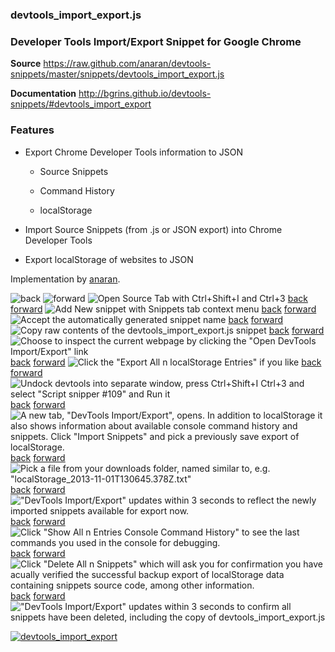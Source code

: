 ### devtools_import_export.js

### Developer Tools Import/Export Snippet for Google Chrome

**Source** https://raw.github.com/anaran/devtools-snippets/master/snippets/devtools_import_export.js

**Documentation** http://bgrins.github.io/devtools-snippets/#devtools_import_export

### Features

-  Export Chrome Developer Tools information to JSON

    - Source Snippets

    - Command History

    - localStorage

-  Import Source Snippets (from .js or JSON export) into Chrome Developer Tools

-  Export localStorage of websites to JSON

Implementation by [anaran](https://github.com/anaran).

![back][dtie13] ![forward][dtie02]
![![Open Source Tab with Ctrl+Shift+I and Ctrl+3][dtie01]][dtie02]
[back][dtie01] [forward][dtie03]
![Add New snippet with Snippets tab context menu][dtie02]
[back][dtie02] [forward][dtie04]
![Accept the automatically generated snippet name][dtie03]
[back][dtie03] [forward][dtie05]
![Copy raw contents of the devtools_import_export.js snippet][dtie04]
[back][dtie04] [forward][dtie06]
![Choose to inspect the current webpage by clicking the "Open DevTools Import/Export" link][dtie05]
[back][dtie05] [forward][dtie07]
![Click the "Export All n localStorage Entries" if you like][dtie06]
[back][dtie06] [forward][dtie08]
![Undock devtools into separate window, press Ctrl+Shift+I Ctrl+3 and select "Script snipper #109" and Run it][dtie07]
[back][dtie07] [forward][dtie09]
![A new tab, "DevTools Import/Export", opens. In addition to localStorage it also shows information about available console command history and snippets. Click "Import Snippets" and pick a previously save export of localStorage.][dtie08]
[back][dtie08] [forward][dtie10]
![Pick a file from your downloads folder, named similar to, e.g. "localStorage_2013-11-01T130645.378Z.txt"][dtie09]
[back][dtie09] [forward][dtie11]
!["DevTools Import/Export" updates within 3 seconds to reflect the newly imported snippets available for export now.][dtie10]
[back][dtie10] [forward][dtie12]
![Click "Show All n Entries Console Command History" to see the last commands you used in the console for debugging.][dtie11]
[back][dtie11] [forward][dtie13]
![Click "Delete All n Snippets" which will ask you for confirmation you have acually verified the successful backup export of localStorage data containing snippets source code, among other information.][dtie12]
[back][dtie12] [forward][dtie01]
!["DevTools Import/Export" updates within 3 seconds to confirm all snippets have been deleted, including the copy of devtools_import_export.js][dtie13]

[dtie01]: dtie01.png "We start out with no snippets installed, devtools docked to main window"
[dtie02]: dtie02.png "We still see no sources displayed"
[dtie03]: dtie03.png "The Source tab now displays the empty content of the new snippet, 'Script snipper #109'"
[dtie04]: dtie04.png "Open https://raw.github.com/anaran/devtools-snippets/master/snippets/devtools_import_export.js an chrome, copy and paste the contents to the snippet Source tab. Then type Ctrl+Enter or the |> button to 'Run snippet'"
[dtie05]: dtie05.png "A popup informs us of the two major use cases: 1. inspect the webpage, 2. import/export of devtools data (snippets, command history, localStorage)"
[dtie06]: dtie06.png "This is a handy way to save and inspect data saved in localStorage of the visited website."
[dtie07]: dtie07.png "The popup indicated we are about to inspect devtools information not specific to any website."
[dtie08]: dtie08.png "First you will have to click 'Export All n localStorage Entries' so that you can import something."
[dtie09]: dtie09.png "The relevant section of data from the saved localStorage will be used to import snippets. Alternatively you can also pick individual JavaScript files to import them as snippets. Any other files would import too, but might not be very useful."
[dtie10]: dtie10.png "Individual snippet files may also be downloaded now. Take note of the download settings advice. User confirmation is necessary for downloads of files with the .js extension."
[dtie11]: dtie11.png "This console history list is easily navigated and can be downloaded as a standalone .html file which features the same easy navigation of the history. The information is read-only, but can be copied or dragged to other editable areas."
[dtie12]: dtie12.png "Deleting all snippets can be useful when you keep them under version control outside chrome and you want to import a new set, e.g. after merging with exports from other browsers."
[dtie13]: dtie13.png "We are now back at the state at the beginning of this demo, except for changes to console history and other localStorage information you may have made."

[![devtools_import_export](devtools_import_export.gif)](devtools_import_export.js)
